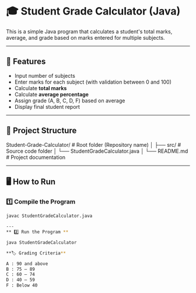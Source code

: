 # 🎓 Student Grade Calculator (Java)

This is a simple Java program that calculates a student's total marks, average, and grade based on marks entered for multiple subjects.

---

## 🚀 Features
- Input number of subjects  
- Enter marks for each subject (with validation between 0 and 100)  
- Calculate **total marks**  
- Calculate **average percentage**  
- Assign grade (A, B, C, D, F) based on average  
- Display final student report  

---

## 📂 Project Structure
Student-Grade-Calculator/       # Root folder (Repository name)
│
├── src/                        # Source code folder
│   └── StudentGradeCalculator.java
│
└── README.md                   # Project documentation

---

## 🖥️ How to Run

### 1️⃣ Compile the Program
```bash
javac StudentGradeCalculator.java

---
** 2️⃣ Run the Program **

java StudentGradeCalculator

**🏷️ Grading Criteria**

A : 90 and above
B : 75 – 89
C : 60 – 74
D : 40 – 59
F : Below 40
